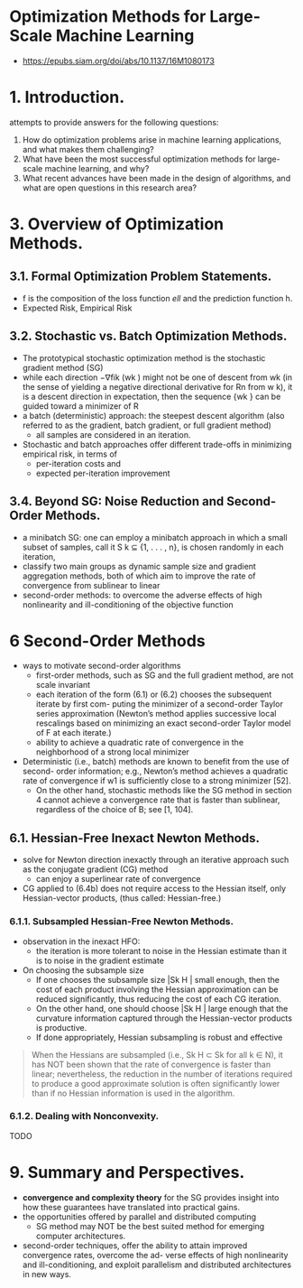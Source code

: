 # Optimization Methods for Large-Scale Machine Learning
* https://epubs.siam.org/doi/abs/10.1137/16M1080173

# 1. Introduction.
attempts to provide answers for the following questions:
1. How do optimization problems arise in machine learning applications, and
what makes them challenging?
2. What have been the most successful optimization methods for large-scale
machine learning, and why?
3. What recent advances have been made in the design of algorithms, and what
are open questions in this research area?

# 3. Overview of Optimization Methods.
## 3.1. Formal Optimization Problem Statements.
* f is the composition of the loss function $ell$ and the prediction function h.
* Expected Risk, Empirical Risk

## 3.2. Stochastic vs. Batch Optimization Methods.
* The prototypical stochastic optimization method is the stochastic gradient method (SG)
* while each direction −∇fik (wk ) might not be one of descent from wk
  (in the sense of yielding a negative directional derivative for Rn from w k),
  it is a descent direction in expectation, then the sequence {wk } can be guided toward a minimizer of R
* a batch (deterministic) approach: the steepest descent algorithm
  (also referred to as the gradient, batch gradient, or full gradient method)
  * all samples are considered in an iteration.
* Stochastic and batch approaches offer different trade-offs in minimizing empirical risk, in terms of
  * per-iteration costs and
  * expected per-iteration improvement

## 3.4. Beyond SG: Noise Reduction and Second-Order Methods.
* a minibatch SG: one can employ a minibatch approach in which a small subset
  of samples, call it S k ⊆ {1, . . . , n}, is chosen randomly in each iteration,
* classify two main groups as dynamic sample size and gradient aggregation methods,
  both of which aim to improve the rate of convergence from sublinear to linear
* second-order methods:
  to overcome the adverse effects of high nonlinearity and ill-conditioning of the objective function

# 6 Second-Order Methods
* ways to motivate second-order algorithms
  * first-order methods, such as SG and the full gradient method, are not scale invariant
  * each iteration of the form (6.1) or (6.2) chooses the subsequent iterate by first com-
    puting the minimizer of a second-order Taylor series approximation
    (Newton’s method applies successive local rescalings based on minimizing an
    exact second-order Taylor model of F at each iterate.)
  * ability to achieve a quadratic rate of convergence in the neighborhood
    of a strong local minimizer
* Deterministic (i.e., batch) methods are known to benefit from the use of second-
  order information; e.g., Newton’s method achieves a quadratic rate of convergence
  if w1 is sufficiently close to a strong minimizer [52].
  * On the other hand, stochastic
    methods like the SG method in section 4 cannot achieve a convergence rate that is
    faster than sublinear, regardless of the choice of B; see [1, 104].

## 6.1. Hessian-Free Inexact Newton Methods.
* solve for Newton direction inexactly through an iterative approach such as
  the conjugate gradient (CG) method
  * can enjoy a superlinear rate of convergence
* CG applied to (6.4b) does not require access to the Hessian itself, only Hessian-vector products,
  (thus called: Hessian-free.)

### 6.1.1. Subsampled Hessian-Free Newton Methods.
* observation in the inexact HFO:
  * the iteration is more tolerant to noise in the Hessian estimate than
    it is to noise in the gradient estimate
* On choosing the subsample size
  * If one chooses the subsample size |Sk H | small enough,
    then the cost of each product involving the Hessian
    approximation can be reduced significantly, thus reducing the cost of each CG iteration.
  * On the other hand, one should choose |Sk H | large enough that the curvature
    information captured through the Hessian-vector products is productive.
  * If done appropriately, Hessian subsampling is robust and effective

> When the Hessians are subsampled (i.e., Sk H ⊂ Sk for all k ∈ N), it has NOT been
shown that the rate of convergence is faster than linear; nevertheless, the reduction
in the number of iterations required to produce a good approximate solution is often
significantly lower than if no Hessian information is used in the algorithm.

### 6.1.2. Dealing with Nonconvexity.
TODO

# 9. Summary and Perspectives.
* **convergence and complexity theory** for the SG provides
  insight into how these guarantees have translated into practical gains.
* the opportunities offered by parallel and distributed computing
  * SG method may NOT be the best suited method for emerging computer architectures.
* second-order techniques, offer the ability to attain improved convergence rates, overcome the ad-
  verse effects of high nonlinearity and ill-conditioning, and exploit parallelism and
  distributed architectures in new ways.
